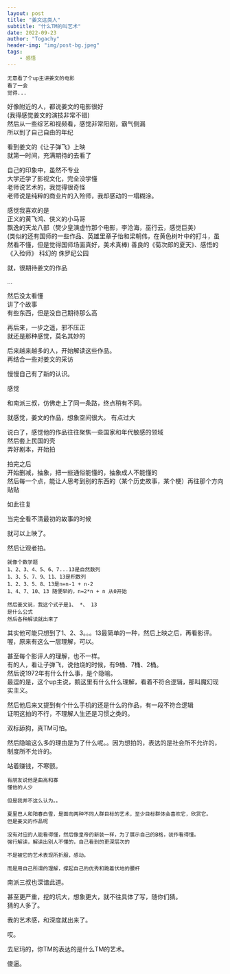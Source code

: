 ```yaml
---
layout: post
title: "姜文这类人"
subtitle: "什么TM的叫艺术"
date: 2022-09-23
author: "Togachy"
header-img: "img/post-bg.jpeg"
tags: 
    - 感悟
---
```


```
无意看了个up主讲姜文的电影
看了一会
觉得...
```

好像附近的人，都说姜文的电影很好  
(我得感觉姜文的演技非常不错)  
然后从一些综艺和视频看，感觉非常阳刚，霸气侧漏  
所以到了自己自由的年纪  

看到姜文的《让子弹飞》上映  
就第一时间，充满期待的去看了 

自己的印象中，虽然不专业  
大学还学了影视文化，完全没学懂  
老师说艺术的，我觉得很奇怪  
老师说是纯粹的商业片的入殓师，我却感动的一塌糊涂。  

感觉我喜欢的是  
正义的黄飞鸿、侠义的小马哥  
飘逸的天龙八部（樊少皇演虚竹那个电影，李沧海，巫行云，感觉巨美）   
(类似的还有国师的一些作品、英雄里章子怡和梁朝伟，在黄色树叶中的打斗，虽然看不懂，但是觉得国师场面真好，美术真棒)
善良的《菊次郎的夏天》、感悟的《入殓师》
科幻的 侏罗纪公园

就，很期待姜文的作品

...

然后没太看懂  
讲了个故事  
有些东西，但是没自己期待那么高

再后来，一步之遥，邪不压正  
就还是那种感觉，莫名其妙的

后来越来越多的人，开始解读这些作品。  
再结合一些对姜文的采访

慢慢自己有了新的认识。

感觉

和南派三叔，仿佛走上了同一条路，终点稍有不同。

就感觉，姜文的作品，想象空间很大。
有点过大

说白了，感觉他的作品往往聚焦一些国家和年代敏感的领域  
然后套上民国的壳  
弄好剧本，开始拍  

拍完之后  
开始删减，抽象，把一些通俗能懂的，抽象成人不能懂的  
然后每一个点，能让人思考到别的东西的（某个历史故事，某个梗）再往那个方向贴贴

如此往复

当完全看不清最初的故事的时候

就可以上映了。

然后让观者拍。

```
就像个数学题
1、2、3、4、5、6、7...13是自然数列
1、3、5、7、9、11、13是积数列
1、2、3、5、8、13是n=n-1 + n-2
1、4、7、10、13 随便举的，n=2*n + n 从0开始

然后姜文说，我这个式子是1、 *、 13
是什么公式
然后各种解读就出来了
```

其实他可能只想到了1、2、3。。。13最简单的一种，然后上映之后，再看影评。  
喔，原来有这么一层理解，可以。

甚至每个影评人的理解，也不一样。  
有的人，看让子弹飞，说他烧的时候，有9桶、7桶、2桶。  
然后说1972年有什么什么事，是个隐喻。  
最逗的是，这个up主说，鹅这里有什么什么理解，看着不符合逻辑，那叫魔幻现实主义。

然后他后来又提到有个什么手机的还是什么的作品，有一段不符合逻辑  
证明这拍的不行，不理解人生还是习惯之类的。

双标舔狗，真TM可怕。


然后隐喻这么多的理由是为了什么呢。。因为想拍的，表达的是社会所不允许的，制度所不允许的。

站着赚钱，不寒颤。

```
有朋友说他是曲高和寡
懂他的人少

但是我并不这么认为。。

夏里巴人和阳春白雪，是面向两种不同人群目标的艺术，至少目标群体会喜欢它，欣赏它。
但是姜文的作品呢

没有对应的人能看得懂，然后像皇帝的新装一样，为了展示自己的B格，装作看得懂。
强行解读，解读出别人不懂的，自己看到的更深层次的

不是被它的艺术表现所折服，感动。

而是用自己所谓的理解，撑起自己的优秀和跪着伏地的腰杆
```

南派三叔也深谙此道。

甚至更严重，挖的坑大，想象更大，就不往具体了写，随你们猜。  
猜的人多了。

我的艺术感，和深度就出来了。

哎。

去尼玛的，你TM的表达的是什么TM的艺术。

傻逼。











